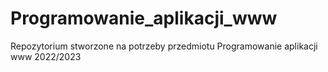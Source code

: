 # Programowanie_aplikacji_www
Repozytorium stworzone na potrzeby przedmiotu Programowanie aplikacji www 2022/2023
